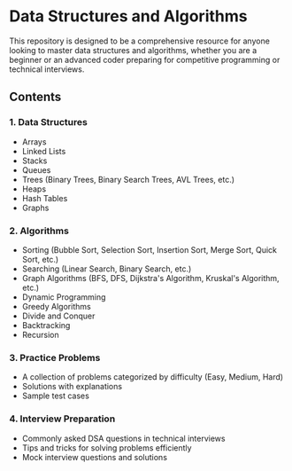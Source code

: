 # Data Structures and Algorithms
This repository is designed to be a comprehensive resource for anyone looking to master data structures and algorithms, whether you are a beginner or an advanced coder preparing for competitive programming or technical interviews.

## Contents
### 1. Data Structures
- Arrays
- Linked Lists
- Stacks
- Queues
- Trees (Binary Trees, Binary Search Trees, AVL Trees, etc.)
- Heaps
- Hash Tables
- Graphs

### 2. Algorithms
- Sorting (Bubble Sort, Selection Sort, Insertion Sort, Merge Sort, Quick Sort, etc.)
- Searching (Linear Search, Binary Search, etc.)
- Graph Algorithms (BFS, DFS, Dijkstra's Algorithm, Kruskal's Algorithm, etc.)
- Dynamic Programming
- Greedy Algorithms
- Divide and Conquer
- Backtracking
- Recursion
  
### 3. Practice Problems
- A collection of problems categorized by difficulty (Easy, Medium, Hard)
- Solutions with explanations
- Sample test cases

### 4. Interview Preparation
- Commonly asked DSA questions in technical interviews
- Tips and tricks for solving problems efficiently
- Mock interview questions and solutions
